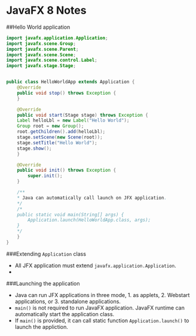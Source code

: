 # JavaFX 8 Notes

##Hello World application


```java
import javafx.application.Application;
import javafx.scene.Group;
import javafx.scene.Parent;
import javafx.scene.Scene;
import javafx.scene.control.Label;
import javafx.stage.Stage;


public class HelloWorldApp extends Application {
	@Override
	public void stop() throws Exception {
	}

	@Override
	public void start(Stage stage) throws Exception {
	Label helloLbl = new Label("Hello World");
	Group root = new Group();
	root.getChildren().add(helloLbl);
	stage.setScene(new Scene(root));
	stage.setTitle("Hello World");
	stage.show();
	}

	@Override
	public void init() throws Exception {
		super.init();
	}

	/**
	* Java can automatically call launch on JFX application.
	*/
	/*
	public static void main(String[] args) {
		Application.launch(HelloWorldApp.class, args);
	}
	*/
	}
}
```

###Extending `Application` class

* All JFX application must extend `javafx.application.Application`. 
* 

###Launching the application

* Java can run JFX applications in three mode, 1. as applets, 2. Webstart applications, or 3. standalone applications.
* `main()` is not required to run JavaFX application. JavaFX runtime can automatically start the application class. 
* If `main()` is provided, it can call static function `Application.launch()` to launch the appliction.

